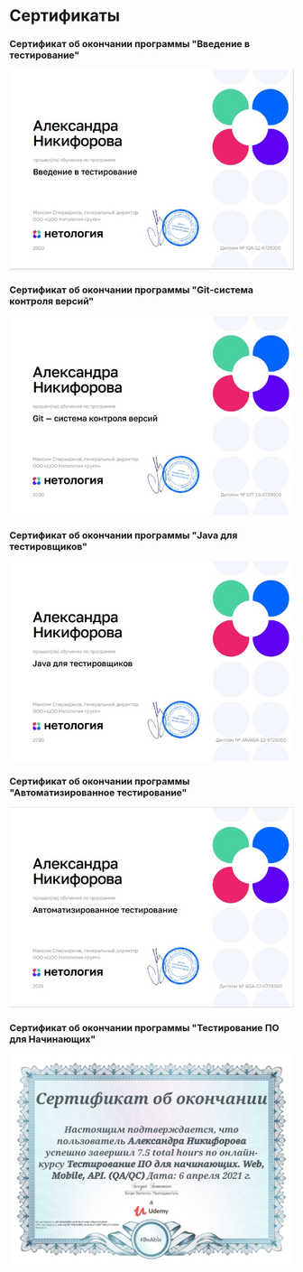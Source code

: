# Сертификаты

### Сертификат об окончании программы "Введение в тестирование"
![](https://github.com/Alex-nikiforova/Certificates/blob/main/certificate_mqa.jpg)



### Сертификат об окончании программы "Git-система контроля версий"
![](https://github.com/Alex-nikiforova/Certificates/blob/main/certificate_git.jpg)



### Сертификат об окончании программы "Java для тестировщиков"
![](https://github.com/Alex-nikiforova/Certificates/blob/main/certificate_javaQA.jpg)



### Сертификат об окончании программы "Автоматизированное тестирование"
![](https://github.com/Alex-nikiforova/Certificates/blob/main/certificate_aqa.jpg)



### Сертификат об окончании программы "Тестирование ПО для Начинающих"
![](https://github.com/Alex-nikiforova/Certificates/blob/main/UC-63eeb895-cec9-4ec7-a4b7-29ca7a1a2fe9.jpg)
